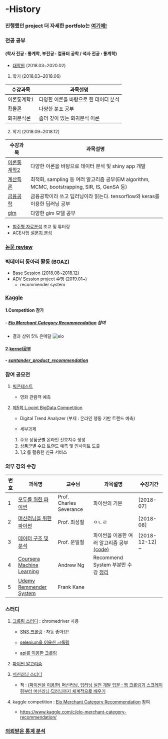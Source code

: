 # -History

### 진행했던 project 더 자세한 portfolo는 [여기에!](https://github.com/miniii222/Portfolio/blob/master/project_%EC%A0%95%EB%A6%AC.md)



### 전공 공부
#### (학사 전공 : 통계학, 부전공 : 컴퓨터 공학 /  석사 전공 : 통계학)
  
 * [대학원](https://github.com/miniii222/study_in_graduate) (2018.03~2020.02)
  
1. 학기 (2018.03~2018.06)

수강과목 | 과목설명 
---- | ---- 
이론통계학1 | 다양한 이론을 바탕으로 한 데이터 분석
확률론 | 다양한 분포 공부
회귀분석론 | 좀더 깊이 있는 회귀분석 이론


2. 학기 (2018.09~2018.12)
  
수강과목 | 과목설명 
---- | ---- 
[이론통계학2](https://github.com/miniii222/study_in_graduate/tree/master/Thereotical_statistics2) | 다양한 이론을 바탕으로  데이터 분석 및 shiny app 개발
[계산특론](https://github.com/miniii222/study_in_graduate/tree/master/computational%20statistics) | 최적화, sampling 등 여러 알고리즘 공부(EM algorithm, MCMC, bootstrapping, SIR, IS, GenSA 등)
[금융공학](https://github.com/miniii222/study_in_graduate/tree/master/Financial%20Engineering) | 금융공학이라 쓰고 딥러닝이라 읽는다. tensorflow와 keras를 이용한 딥러닝 공부
[glm](https://github.com/miniii222/study_in_graduate/tree/master/glm) | 다양한 glm 모델 공부

* [범주형 자료분석](https://github.com/miniii222/study_in_graduate/tree/master/Categorical%20Analysis)
조교 및 튜터링
* ACE사업 [설문지 분석](https://github.com/miniii222/study_in_graduate/tree/master/etc)

### [논문 review](https://github.com/miniii222/papers-summary)


### 빅데이터 동아리 활동 (BOAZ)
  * [Base Session](https://github.com/miniii222/BOAZ_session) (2018.08~2018.12)
  * [ADV Session](https://github.com/miniii222/BOAZ_adv_project) project 수행 (2019.01~)
    - recommender system

### [Kaggle](https://www.kaggle.com/)
#### 1.Competition 참가
##### - [Elo Merchant Category Recommendation](https://github.com/miniii222/kaggle/tree/master/Elo_Merchant_Category_Recommendation) 참여
- 결과 상위 5% 은메달
![](https://github.com/miniii222/kaggle_competition/blob/master/Elo_Merchant_Category_Recommendation/ranking.JPG "elo")

#### 2.[kernel공부](https://github.com/miniii222/Kaggle_kernel)
##### - [santander_product_recommendation](https://github.com/miniii222/Kaggle_kernel/tree/master/santander_product_recommendation)



### 참여 공모전

1. [빅콘테스트](https://github.com/miniii222/2018_BigContest)
  
    * 영화 관람객 예측

2. [제5회 L.point BigData Competition](https://github.com/miniii222/5th_L.point_bigdata_competiton)

    * Digital Trend Analyzer (부제 : 온라인 행동 기반 트렌드 예측)
    
    * 세부과제    
     1. 주요 상품군별 온라인 선호지수 생성
     2. 상품군별 수요 트랜드 예측 및 인사이트 도출
     3. 1,2 를 활용한 신규 서비스 
     

    
### 외부 강의 수강 
번호|과목명|교수님|과목설명|수강기간 
----|----|----|----|---- 
1|[모두를 위한 파이썬](https://www.edwith.org/pythonforeverybody)| Prof. Charles Severance | 파이썬의 기본 |[2018-07]
2|[머신러닝을 위한 파이썬](https://www.edwith.org/aipython)| Prof. 최성철 | ㅇㄴㄹ | [2018-08] 
3|[데이터 구조 및 분석](https://www.edwith.org/datastructure-2018F/joinLectures/18542) | Prof. 문일철 | 파이썬을 이용한 여러 알고리즘 공부 [(code)](https://github.com/miniii222/Algorithm_Study/tree/master/%5BKOOC%5D%20%EB%8D%B0%EC%9D%B4%ED%84%B0%20%EA%B5%AC%EC%A1%B0%20%EB%B0%8F%20%EB%B6%84%EC%84%9D) | [2018-12-12] ~ 
4|[Coursera Machine Learning](https://www.coursera.org/learn/machine-learning/home/welcome)|Andrew Ng|Recommend System 부분만 수강 [정리](https://github.com/miniii222/Coursera/tree/master/Machine_Learning_Andrew_Ng/Recommender%20System)
5|[Udemy Remmender System](https://www.udemy.com/building-recommender-systems-with-machine-learning-and-ai/)|Frank Kane|



### 스터디
  
  1. [크롤링 스터디](https://github.com/miniii222/Crawling_Study) : chromedriver 사용
  
      * [SNS 크롤링](https://github.com/miniii222/Crawling_Study/blob/master/instagram_like.ipynb) : 자동 좋아요!
      
      * [selenium을 이용한 크롤링](https://github.com/miniii222/Crawling_Study/blob/master/various_functions_in_selenium.ipynb)
      
      * [api를 이용한 크롤링](https://github.com/miniii222/Crawling_Study/blob/master/%EA%B3%B5%EA%B3%B5%EB%8D%B0%EC%9D%B4%ED%84%B0%20%ED%81%AC%EB%A1%A4%EB%A7%81%20using%20API.ipynb)
    
  
  2. [파이썬 알고리즘](https://github.com/miniii222/Algorithm_Study)


  3. [머신러닝 스터디](https://github.com/miniii222/Machine_Learning/tree/master/Machine_Learning_Study) 
  
      * 책 : [(파이썬을 이용한) 머신러닝, 딥러닝 실전 개발 입문 : 웹 크롤링과 스크레이핑부터 머신러닝·딥러닝까지 체계적으로 배우기 ](http://wikibook.co.kr/python-machine-learning/)
      
  4. kaggle competition : [Elo Merchant Category Recommendation](https://github.com/miniii222/kaggle/tree/master/Elo_Merchant_Category_Recommendation) 참여

      * https://www.kaggle.com/c/elo-merchant-category-recommendation/
      
      
### [의뢰받은 통계 분석](https://github.com/miniii222/request_analysis)

